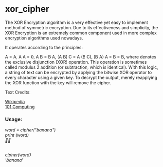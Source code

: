 # xor_cipher

The XOR Encryption algorithm is a very effective yet easy to implement method of symmetric encryption. Due to its effectiveness and simplicity, the XOR Encryption is an extremely common component used in more complex encryption algorithms used nowadays.

It operates according to the principles:

A = A, A A = 0, A B = B A, (A B) C = A (B C), (B A) A = B = B, where
denotes the exclusive disjunction (XOR) operation.
This operation is sometimes called modulus 2 addition (or subtraction, which is
identical).
With this logic, a string of text can be encrypted by
applying the bitwise XOR operator to every character using a given key.
To decrypt the output, merely reapplying the XOR function with the key
will remove the cipher.

Text Credits:

<a href ="https://en.wikipedia.org/wiki/XOR_cipher">Wikipedia</a><br>
<a href ="https://www.101computing.net/xor-encryption-algorithm/">101 Computing</a>


### Usage:

<i>
word = cipher("banana")<br>
print (word)<br>
<br><br>

cipher(word)<br>
'banana'
</i>
